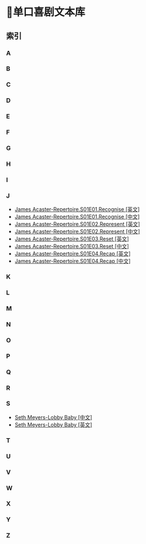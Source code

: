 ﻿# 📓单口喜剧文本库
## 索引
### A
### B
### C
### D
### E
### F
### G
### H
### I
### J
- [James Acaster-Repertoire.S01E01.Recognise [英文]]()
- [James Acaster-Repertoire.S01E01.Recognise [中文]]()
- [James Acaster-Repertoire.S01E02.Represent [英文]]()
- [James Acaster-Repertoire.S01E02.Represent [中文]]()
- [James Acaster-Repertoire.S01E03.Reset [英文]]()
- [James Acaster-Repertoire.S01E03.Reset [中文]]()
- [James Acaster-Repertoire.S01E04.Recap [英文]]()
- [James Acaster-Repertoire.S01E04.Recap [中文]]()
### K
### L
### M
### N
### O
### P
### Q
### R
### S
- [Seth Meyers-Lobby Baby [中文]](https://github.com/xifan2333/stand-up-comedy-subtitles/blob/main/subtitles/Seth%20Meyers-Lobby%20Baby.zh-Hans.txt)
- [Seth Meyers-Lobby Baby [英文]](https://github.com/xifan2333/stand-up-comedy-subtitles/blob/main/subtitles/Seth%20Meyers-Lobby%20Baby.en.txt)
### T
### U
### V
### W
### X
### Y
### Z
